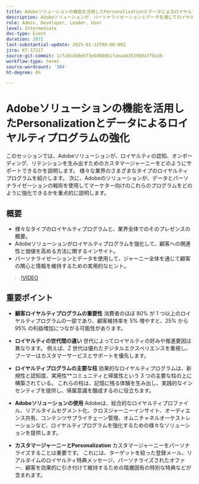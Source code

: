 ```yaml
---
title: Adobeソリューションの機能を活用したPersonalizationとデータによるロイヤルティプログラムの強化
description: Adobeソリューションが、パーソナライゼーションとデータを通じてロイヤルティプログラムを強化し、様々な業界にわたる認識から定着までのカスタマージャーニーをサポートする方法について説明します。
role: Admin, Developer, Leader, User
level: Intermediate
doc-type: Event
duration: 2872
last-substantial-update: 2025-01-31T00:00:00Z
jira: KT-17217
source-git-commit: 1cfa9cdb0e973e6d088b1faeaa63539b0a7fba36
workflow-type: tm+mt
source-wordcount: '304'
ht-degree: 0%

---
```



# Adobeソリューションの機能を活用したPersonalizationとデータによるロイヤルティプログラムの強化

このセッションでは、Adobeソリューションが、ロイヤルティの認知、オンボーディング、リテンションを生み出すためのカスタマージャーニーをどのようにサポートできるかを説明します。 様々な業界のさまざまなタイプのロイヤルティプログラムを紹介します。 次に、Adobeのソリューションが、データとパーソナライゼーションの戦術を使用してマーケター向けのこれらのプログラムをどのように強化できるかを重点的に説明します。

## 概要

* 様々なタイプのロイヤルティプログラムと、業界全体でのそのプレゼンスの概要。
* Adobeソリューションがロイヤルティプログラムを強化して、顧客への関連性と価値を高める方法に関するインサイト。
* パーソナライゼーションとデータを使用して、ジャーニー全体を通じて顧客の関心と情報を維持するための実用的なヒント。

>[!VIDEO](https://video.tv.adobe.com/v/3443130/?learn=on&enablevpops)

## 重要ポイント

* **顧客ロイヤルティプログラムの重要性** 消費者のほぼ 80% が 1 つ以上のロイヤルティプログラムの一部であり、顧客維持率を 5% 増やすと、25% から 95% の利益増加につながる可能性があります。

* **ロイヤルティの世代間の違い** 世代によってロイヤルティの好みや推進要因は異なります。 例えば、Z 世代は優れたデジタルエクスペリエンスを重視し、ブーマーはカスタマーサービスとサポートを優先します。

* **ロイヤルティプログラムの主要な柱** 効果的なロイヤルティプログラムは、新規性と認知度、実用性**コミュニティと帰属性という 3 つの主要な柱の上に構築されている。 これらの柱は、記憶に残る体験を生み出し、実践的なインセンティブを提供し、帰属意識を醸成するのに役立ちます。

* **Adobeソリューションの使用** Adobeは、総合的なロイヤルティプロファイル、リアルタイムセグメント化、クロスジャーニーインサイト、オーディエンス共有、コンテンツサプライチェーン管理、オムニチャネルオーケストレーションなど、ロイヤルティプログラムを強化するための様々なソリューションを提供します。

* **カスタマージャーニーとPersonalization** カスタマージャーニーをパーソナライズすることは重要です。 これには、ターゲットを絞った登録メール、リアルタイムのロイヤルティ特典メッセージ、パーソナライズされたオファー、顧客を効果的に引き付けて維持するための階層固有の特別な特典などが含まれます。